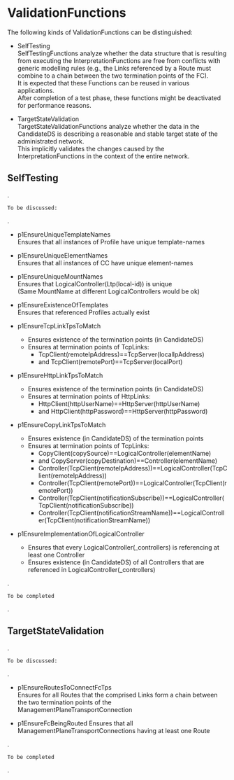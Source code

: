 # ValidationFunctions  

The following kinds of ValidationFunctions can be distinguished:  

- SelfTesting  
  SelfTestingFunctions analyze whether the data structure that is resulting from executing the InterpretationFunctions are free from conflicts with generic modelling rules (e.g., the Links referenced by a Route must combine to a chain between the two termination points of the FC).  
  It is expected that these Functions can be reused in various applications.  
  After completion of a test phase, these functions might be deactivated for performance reasons.  

- TargetStateValidation  
  TargetStateValidationFunctions analyze whether the data in the CandidateDS is describing a reasonable and stable target state of the administrated network.  
  This implicitly validates the changes caused by the InterpretationFunctions in the context of the entire network.  


## SelfTesting  

.  

    To be discussed:

.

- p1EnsureUniqueTemplateNames  
  Ensures that all instances of Profile have unique template-names  

- p1EnsureUniqueElementNames  
  Ensures that all instances of CC have unique element-names  

- p1EnsureUniqueMountNames  
  Ensures that LogicalController(Ltp(local-id)) is unique  
  (Same MountName at different LogicalControllers would be ok)

- p1EnsureExistenceOfTemplates  
  Ensures that referenced Profiles actually exist  

- p1EnsureTcpLinkTpsToMatch  
  - Ensures existence of the termination points (in CandidateDS)  
  - Ensures at termination points of TcpLinks:  
    - TcpClient(remoteIpAddress)==TcpServer(localIpAddress)  
    - and TcpClient(remotePort)==TcpServer(localPort)  

- p1EnsureHttpLinkTpsToMatch  
  - Ensures existence of the termination points (in CandidateDS)  
  - Ensures at termination points of HttpLinks:  
    - HttpClient(httpUserName)==HttpServer(httpUserName)  
    - and HttpClient(httpPassword)==HttpServer(httpPassword)  

- p1EnsureCopyLinkTpsToMatch  
  - Ensures existence (in CandidateDS) of the termination points  
  - Ensures at termination points of TcpLinks:  
    - CopyClient(copySource)==LogicalController(elementName)  
    - and CopyServer(copyDestination)==Controller(elementName)  
    - Controller(TcpClient(remoteIpAddress))==LogicalController(TcpClient(remoteIpAddress))  
    - Controller(TcpClient(remotePort))==LogicalController(TcpClient(remotePort))  
    - Controller(TcpClient(notificationSubscribe))==LogicalController(TcpClient(notificationSubscribe))  
    - Controller(TcpClient(notificationStreamName))==LogicalController(TcpClient(notificationStreamName))  

- p1EnsureImplementationOfLogicalController  
  - Ensures that every LogicalController(_controllers) is referencing at least one Controller  
  - Ensures existence (in CandidateDS) of all Controllers that are referenced in LogicalController(_controllers) 

.  

    To be completed

.

## TargetStateValidation  

.  

    To be discussed:

.

- p1EnsureRoutesToConnectFcTps  
  Ensures for all Routes that the comprised Links form a chain between the two termination points of the ManagementPlaneTransportConnection  

- p1EnsureFcBeingRouted
  Ensures that all ManagementPlaneTransportConnections having at least one Route  

.  

    To be completed

.
